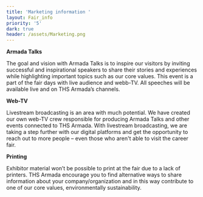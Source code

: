 ```yaml
---
title: 'Marketing information '
layout: Fair_info
priority: '5'
dark: true
header: /assets/Marketing.png
---
```

**Armada Talks**

The goal and vision with Armada Talks is to inspire our visitors by inviting successful and inspirational speakers to share their stories and experiences while highlighting important topics such as our core values. This event is a part of the fair days with live audience and webb-TV. All speeches will be available live and on THS Armada’s channels. 

**Web-TV**

Livestream broadcasting is an area with much potential. We have created our own web-TV crew responsible for producing Armada Talks and other events connected to THS Armada. With livestream broadcasting, we are taking a step further with our digital platforms and get the opportunity to reach out to more people – even those who aren't able to visit the career fair.

**Printing**

Exhibitor material won’t be possible to print at the fair due to a lack of printers. THS Armada encourage you to find alternative ways to share information about your company/organization and in this way contribute to one of our core values, environmentally sustainability. 

